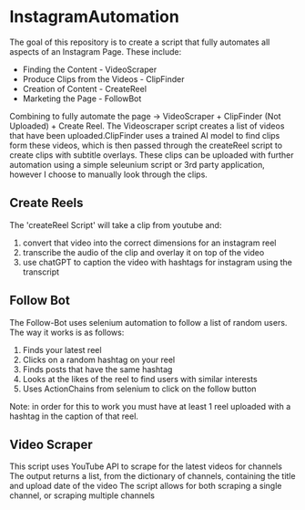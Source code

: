 # InstagramAutomation
The goal of this repository is to create a script that fully automates all aspects of an Instagram Page. These include:
 - Finding the Content - VideoScraper
 - Produce Clips from the Videos - ClipFinder
 - Creation of Content - CreateReel
 - Marketing the Page - FollowBot
 
Combining to fully automate the page -> VideoScraper + ClipFinder (Not Uploaded) + Create Reel. The Videoscraper script creates a list of videos that have been uploaded.ClipFinder uses a trained AI model to find clips form these videos, which is then passed through the createReel script to create clips with subtitle overlays. These clips can be uploaded with further automation using a simple seleunium script or 3rd party application, however I choose to manually look through the clips.

Create Reels
------------------
The 'createReel Script' will take a clip from youtube and:
  1. convert that video into the correct dimensions for an instagram reel
  2. transcribe the audio of the clip and overlay it on top of the video
  3. use chatGPT to caption the video with hashtags for instagram using the transcript

Follow Bot
------------------
The Follow-Bot uses selenium automation to follow a list of random users.
The way it works is as follows:
  1. Finds your latest reel
  2. Clicks on a random hashtag on your reel
  3. Finds posts that have the same hashtag
  4. Looks at the likes of the reel to find users with similar interests
  5. Uses ActionChains from selenium to click on the follow button
  
 Note: in order for this to work you must have at least 1 reel uploaded with a hashtag in the caption of that reel.
 
 
 Video Scraper
------------------
This script uses YouTube API to scrape for the latest videos for channels
The output returns a list, from the dictionary of channels, containing the title and upload date of the video
The script allows for both scraping a single channel, or scraping multiple channels
